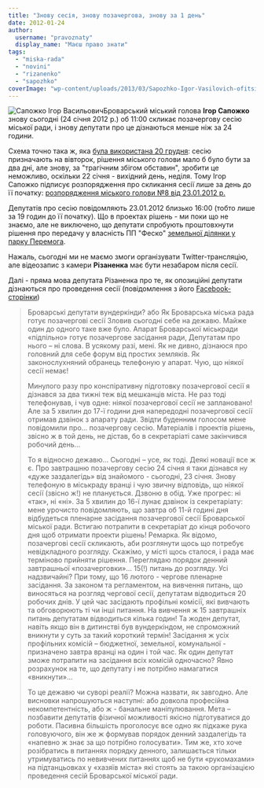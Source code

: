 ```yaml
---
title: "Знову сесія, знову позачергова, знову за 1 день"
date: 2012-01-24
author: 
  username: "pravoznaty"
  display_name: "Маєш право знати"
tags: 
  - "miska-rada"
  - "novini"
  - "rizanenko"
  - "sapozhko"
coverImage: "wp-content/uploads/2013/03/Sapozhko-Igor-Vasilovich-ofitsiyne-foto.jpg"
---
```


![](https://mpz.brovary.org/wp-content/uploads/2011/12/Igor-Sapozhko.jpg "Сапожко Ігор Васильович")Броварський міський голова **Ігор Сапожко** знову сьогодні (24 січня 2012 р.) об 11:00 скликає позачергову сесію міської ради, і знову депутати про це дізнаються менше ніж за 24 години.

Схема точно така ж, яка [була використана 20 грудня](https://mpz.brovary.org/novini/terminove-sklikanna-pozacergovoi-sesii-za-1-den/ "Термінове скликання позачергової сесії за 1 день"): сесію призначають на вівторок, рішення міського голови мало б було бути за два дні, але знову, за "трагічним збігом обставин", зробити це неможливо, оскільки 22 січня - вихідний день, неділя. Тому Ігор Сапожко <!--more-->підписує розпорядження про скликання сесії лише за день до її початку: [розпорядження міського голови №8 від 23.01.2012 р.](https://www.slideshare.net/sergIlliukhin/8-23012012 "Про скликання позачергової 18-ої сесії")

Депутатів про сесію повідомляють 23.01.2012 близько 16:00 (тобто лише за 19 годин до її початку). Що в проектах рішень - ми поки що не знаємо, але не виключено, що депутати спробують проштовхнути рішення про передачу у власність ПП "Феско" [земельної ділянки у парку Перемога](https://mpz.brovary.org/novini/kadastrovi-plany-zemelnih-dilyanok-fesco/ "Кадастрові плани земельних ділянок ФЕСКО").

Нажаль, сьогодні ми не маємо змоги організувати Twitter-трансляцію, але відеозапис з камери **Різаненка** має бути незабаром після сесії.

Далі - пряма мова депутата Різаненка про те, як опозиційні депутати дізнаються про проведення сесії (повідомлення з його [Facebook-сторінки](https://www.facebook.com/pavlo.rizanenko "Павло Різаненко"))

> Броварські депутати вундеркінди? або Як Броварська міська рада готує позачергові сесії Зловив сьогодні себе на дежавю. Майже один до одного таке вже було. Апарат Броварської міськради «підпільно» готує позачергове засідання ради, Депутатам про нього – ні слова. В усякому разі, мені. Як не дивно, дізнаюся про головний для себе форум від простих земляків. Як законослухняний обранець телефоную у апарат. Чую, що ніякої сесії немає!
> 
> Минулого разу про конспіративну підготовку позачергової сесії я дізнався за два тижні теж від мешканців міста. Не раз тоді телефонував, і чув одне: ніякої позачергової сесії не заплановано! Але за 5 хвилин до 17-ї години дня напередодні позачергової сесії отримав дзвінок з апарату ради. Звідти буденним голосом мене повідомили про… позачергову сесію. Матеріалів і проектів рішень, звісно ж в той день, не дістав, бо в секретаріаті саме закінчився робочий день…
> 
> То я відносно дежавю... Сьогодні – усе, як тоді. Деякі новації все ж є. Про завтрашню позачергову сесію 24 січня я таки дізнався ну «дуже заздалегідь» від знайомого - сьогодні, 23 січня. Знову телефоную в міськраду вранці і чую звичну відповідь, що ніякої сесії (звісно ж!) не планується. Дзвоню в обід. Уже прогрес: ні «так», ні «ні». За 5 хвилин до 16-ї лунає дзвінок із секретаріату: мене урочисто повідомляють, що завтра об 11-й годині дня відбудеться пленарне засідання позачергової сесії Броварської міської ради. Встигаю потрапити в секретаріат до кінця робочого дня щоб отримати проекти рішень! Ремарка. Як відомо, позачергові сесії скликають, аби розглянути щось що потребує невідкладного розгляду. Скажімо, у місті щось сталося, і рада має терміново прийняти рішення. Переглядаю порядок денний завтрашньої «позачерговки»… 15(!) питань до розгляду. Усі надзвичайні? При тому, що 16 лютого - чергове пленарне засідання. За законом та регламентом, на вивчення питань, що виносяться на розгляд чергової сесії, депутатам відводиться 20 робочих днів. У цей час засідають профільні комісії, які вивчають та обговорюють ті чи інші питання. На вивчення ж 15 завтрашніх питань депутатам відводиться кілька годин! Та жоден депутат, навіть якщо він в дитинстві був вундеркіндом, не спроможний вникнути у суть за такий короткий термін! Засідання ж усіх профільних комісій – бюджетної, земельної, комунальної - призначено завтра вранці на один і той час. Як один депутат зможе потрапити на засідання всіх комісій одночасно? Явно розрахунок на те, що депутату і не потрібно намагатися «вникнути»…
> 
> То це дежавю чи суворі реалії? Можна назвати, як завгодно. Але висновки напрошуються наступні: або довкола професійна некомпетентність, або ж - банальне маніпулювання. Мета – позбавити депутатів фізичної можливості якісно підготуватися до роботи. Пасивна більшість проголосує все одно як підкаже рука головуючого, він же ж формував порядок денний заздалегідь та «напевно ж знає за що потрібно голосувати». Тим же, хто хоче розібратись в питаннях порядку денного, залишається тільки утримуватись по невивчених питаннях щоб не бути «рукомахами» на підтанцьовках у «хазяїв міста» які стоять за такою організацією проведення сесій Броварської міської ради.
